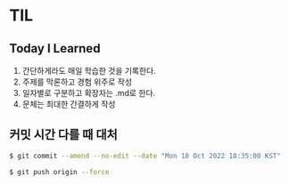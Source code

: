 # TIL
## Today I Learned
1. 간단하게라도 매일 학습한 것을 기록한다.
2. 주제를 막론하고 경험 위주로 작성
3. 일자별로 구분하고 확장자는 .md로 한다.
4. 문체는 최대한 간결하게 작성
## 커밋 시간 다를 때 대처
```bash
$ git commit --amend --no-edit --date "Mon 10 Oct 2022 18:35:00 KST"

$ git push origin --force
